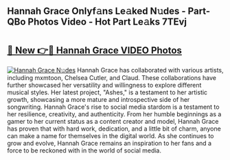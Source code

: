 ## Hannah Grace Onlyf𝚊ns Le𝚊ked N𝚞des - Part-QBo Photos Video - Hot Part Le𝚊ks 7TEvj

# <h2><a href="http://ac52482.deff.icu/?id=Hannah+Grace">🔗 New 👉🔴 Hannah Grace VIDEO Photos</a></h2>

[![Hannah Grace N𝚞des](https://i.imgur.com/rIISA9y.gif)](http://ac52482.deff.icu/?id=Hannah+Grace)
Hannah Grace has collaborated with various artists, including mxmtoon, Chelsea Cutler, and Claud. These collaborations have further showcased her versatility and willingness to explore different musical styles. Her latest project, "Ashes," is a testament to her artistic growth, showcasing a more mature and introspective side of her songwriting. Hannah Grace's rise to social media stardom is a testament to her resilience, creativity, and authenticity. From her humble beginnings as a gamer to her current status as a content creator and model, Hannah Grace has proven that with hard work, dedication, and a little bit of charm, anyone can make a name for themselves in the digital world. As she continues to grow and evolve, Hannah Grace remains an inspiration to her fans and a force to be reckoned with in the world of social media.
